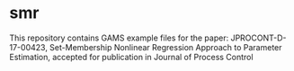 # smr
This repository contains GAMS example files for the paper: JPROCONT-D-17-00423, Set-Membership Nonlinear Regression Approach to Parameter Estimation, accepted for publication in Journal of Process Control
